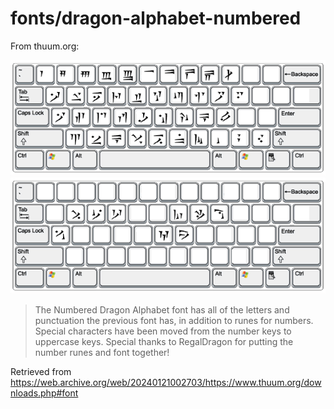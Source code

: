 # fonts/dragon-alphabet-numbered
 
From thuum.org: 

<img src="../../assets/fonts/dragon-alphabet-numbered/layout.png" />
<img src="../../assets/fonts/dragon-alphabet-numbered/layout-shifted.png" />

> The Numbered Dragon Alphabet font has all of the letters and punctuation the previous font has, in addition to runes for numbers. Special characters have been moved from the number keys to uppercase keys. Special thanks to RegalDragon for putting the number runes and font together! 

Retrieved from https://web.archive.org/web/20240121002703/https://www.thuum.org/downloads.php#font